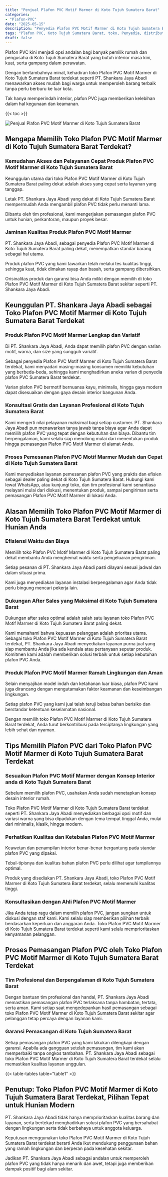 ```yaml
---
title: "Penjual Plafon PVC Motif Marmer di Koto Tujuh Sumatera Barat"
categories: 
- "Plafon-PVC"
date: "2025-05-15"
description: "Penyedia Plafon PVC Motif Marmer di Koto Tujuh Sumatera Barat untuk rumah, office, serta ritel. Material unggulan, pilihan motif, warna menarik, dengan layanan pemasangan oleh teknisi berpengalaman serta garansi resmi!|Jasa penyediaan Plafon PVC Motif Marmer di Koto Tujuh Sumatera Barat untuk keperluan rumah, office, atau ritel, dengan material berkualitas dan penempatan oleh teknisi berpengalaman dan garansi resmi.|Pilihan Plafon PVC Motif Marmer di Koto Tujuh Sumatera Barat yang terbukti untuk hunian, office, serta gerai, dengan produk berkualitas dan penempatan dikerjakan oleh tenaga ahli berpengalaman serta jaminan resmi.|Penyediaan Plafon PVC Motif Marmer di Koto Tujuh Sumatera Barat bagi hunian, office, serta toko, beserta plafon unggulan dan pemasangan oleh tim profesional, lengkap beserta garansi resmi.}"
tags: "Plafon PVC, Koto Tujuh Sumatera Barat, toko, Penyedia, distributor"
draft: false
---
```


Plafon PVC kini menjadi opsi andalan bagi banyak pemilik rumah dan pengusaha di Koto Tujuh Sumatera Barat yang butuh interior masa kini, kuat, serta gampang dalam perawatan.

Dengan bertambahnya minat, kehadiran toko Plafon PVC Motif Marmer di Koto Tujuh Sumatera Barat terdekat seperti PT. Shankara Jaya Abadi menawarkan akses mudah bagi warga untuk memperoleh barang terbaik tanpa perlu berburu ke luar kota.

Tak hanya memperindah interior, plafon PVC juga memberikan kelebihan dalam hal kegunaan dan keamanan.

{{< toc >}}

![Penjual Plafon PVC Motif Marmer di Koto Tujuh Sumatera Barat](/images/Plafon-PVC/Penjual-Plafon-PVC-Motif-Marmer-di-Koto-Tujuh-Sumatera-Barat.png)


## Mengapa Memilih Toko Plafon PVC Motif Marmer di Koto Tujuh Sumatera Barat Terdekat?

### Kemudahan Akses dan Pelayanan Cepat Produk Plafon PVC Motif Marmer di Koto Tujuh Sumatera Barat

Keunggulan utama dari toko Plafon PVC Motif Marmer di Koto Tujuh Sumatera Barat paling dekat adalah akses yang cepat serta layanan yang tanggap.

Letak PT. Shankara Jaya Abadi yang dekat di Koto Tujuh Sumatera Barat mempermudah Anda mengambil plafon PVC tidak perlu menanti lama.

Dibantu oleh tim profesional, kami mengerjakan pemasangan plafon PVC untuk hunian, perkantoran, maupun proyek besar.

### Jaminan Kualitas Produk Plafon PVC Motif Marmer

PT. Shankara Jaya Abadi, sebagai penyedia Plafon PVC Motif Marmer di Koto Tujuh Sumatera Barat paling dekat, menempatkan standar barang sebagai hal utama.

Produk plafon PVC yang kami tawarkan telah melalui tes kualitas tinggi, sehingga kuat, tidak dimakan rayap dan basah, serta gampang dibersihkan.

Orisinalitas produk dan garansi bisa Anda miliki dengan memilih di toko Plafon PVC Motif Marmer di Koto Tujuh Sumatera Barat sekitar seperti PT. Shankara Jaya Abadi.

## Keunggulan PT. Shankara Jaya Abadi sebagai Toko Plafon PVC Motif Marmer di Koto Tujuh Sumatera Barat Terdekat

### Produk Plafon PVC Motif Marmer Lengkap dan Variatif

Di PT. Shankara Jaya Abadi, Anda dapat memilih plafon PVC dengan varian motif, warna, dan size yang sungguh variatif.

Sebagai penyedia Plafon PVC Motif Marmer di Koto Tujuh Sumatera Barat terdekat, kami menyadari masing-masing konsumen memiliki kebutuhan yang berbeda-beda, sehingga kami menghadirkan aneka varian di penyedia plafon PVC Sumatera Barat terdekat.

Varian plafon PVC bermotif bernuansa kayu, minimalis, hingga gaya modern dapat disesuaikan dengan gaya desain interior bangunan Anda.

### Konsultasi Gratis dan Layanan Profesional di Koto Tujuh Sumatera Barat

Kami mengerti nilai pelayanan maksimal bagi setiap customer. PT. Shankara Jaya Abadi pun menawarkan tanya jawab tanpa biaya agar Anda dapat memilih plafon PVC yang tepat dengan kebutuhan dan biaya. Dibantu tim berpengalaman, kami selalu siap menolong mulai dari menentukan produk hingga pemasangan Plafon PVC Motif Marmer di alamat Anda.

### Proses Pemesanan Plafon PVC Motif Marmer Mudah dan Cepat di Koto Tujuh Sumatera Barat

Kami menyediakan layanan pemesanan plafon PVC yang praktis dan efisien sebagai dealer paling dekat di Koto Tujuh Sumatera Barat. Hubungi kami lewat WhatsApp, atau kunjungi toko, dan tim profesional kami senantiasa melayani mulai dari diskusi, menentukan produk, sampai pengiriman serta pemasangan Plafon PVC Motif Marmer di lokasi Anda.

## Alasan Memilih Toko Plafon PVC Motif Marmer di Koto Tujuh Sumatera Barat Terdekat untuk Hunian Anda

### Efisiensi Waktu dan Biaya

Memilih toko Plafon PVC Motif Marmer di Koto Tujuh Sumatera Barat paling dekat membantu Anda menghemat waktu serta pengeluaran pengiriman.

Setiap pesanan di PT. Shankara Jaya Abadi pasti dilayani sesuai jadwal dan dalam situasi prima.

Kami juga menyediakan layanan instalasi berpengalaman agar Anda tidak perlu bingung mencari pekerja lain.

### Dukungan After Sales yang Maksimal di Koto Tujuh Sumatera Barat

Dukungan after sales optimal adalah salah satu layanan toko Plafon PVC Motif Marmer di Koto Tujuh Sumatera Barat paling dekat.

Kami memahami bahwa kepuasan pelanggan adalah prioritas utama. Sebagai toko Plafon PVC Motif Marmer di Koto Tujuh Sumatera Barat terdekat, PT. Shankara Jaya Abadi menyediakan layanan purna jual yang siap membantu Anda jika ada kendala atau pertanyaan seputar produk. Komitmen kami adalah memberikan solusi terbaik untuk setiap kebutuhan plafon PVC Anda.

### Produk Plafon PVC Motif Marmer Ramah Lingkungan dan Aman

Selain menyajikan model indah dan ketahanan luar biasa, plafon PVC kami juga dirancang dengan mengutamakan faktor keamanan dan keseimbangan lingkungan.

Setiap plafon PVC yang kami jual telah teruji bebas bahan berisiko dan berstandar ketentuan keselamatan nasional.

Dengan memilih toko Plafon PVC Motif Marmer di Koto Tujuh Sumatera Barat terdekat, Anda turut berkontribusi pada terciptanya lingkungan yang lebih sehat dan nyaman.

## Tips Memilih Plafon PVC dari Toko Plafon PVC Motif Marmer di Koto Tujuh Sumatera Barat Terdekat

### Sesuaikan Plafon PVC Motif Marmer dengan Konsep Interior anda di Koto Tujuh Sumatera Barat

Sebelum memilih plafon PVC, usahakan Anda sudah menetapkan konsep desain interior rumah.

Toko Plafon PVC Motif Marmer di Koto Tujuh Sumatera Barat terdekat seperti PT. Shankara Jaya Abadi menyediakan berbagai opsi motif dan variasi warna yang bisa dipadukan dengan tema tempat tinggal Anda, mulai dari minimalis, klasik, hingga modern.

### Perhatikan Kualitas dan Ketebalan Plafon PVC Motif Marmer

Keawetan dan penampilan interior benar-benar bergantung pada standar plafon PVC yang dipakai.

Tebal-tipisnya dan kualitas bahan plafon PVC perlu dilihat agar tampilannya optimal.

Produk yang disediakan PT. Shankara Jaya Abadi, toko Plafon PVC Motif Marmer di Koto Tujuh Sumatera Barat terdekat, selalu memenuhi kualitas tinggi.

### Konsultasikan dengan Ahli Plafon PVC Motif Marmer

Jika Anda tetap ragu dalam memilih plafon PVC, jangan sungkan untuk diskusi dengan staf kami. Kami selalu siap memberikan pilihan terbaik berdasarkan keperluan dan anggaran Anda. Toko Plafon PVC Motif Marmer di Koto Tujuh Sumatera Barat terdekat seperti kami selalu memprioritaskan kenyamanan pelanggan.

## Proses Pemasangan Plafon PVC oleh Toko Plafon PVC Motif Marmer di Koto Tujuh Sumatera Barat Terdekat

### Tim Profesional dan Berpengalaman di Koto Tujuh Sumatera Barat

Dengan bantuan tim profesional dan handal, PT. Shankara Jaya Abadi memastikan pemasangan plafon PVC terlaksana tanpa hambatan, tertata, serta aman. Kami setiap saat mengedepankan hasil pemasangan sebagai toko Plafon PVC Motif Marmer di Koto Tujuh Sumatera Barat sekitar agar pelanggan tetap percaya dengan layanan kami.

### Garansi Pemasangan di Koto Tujuh Sumatera Barat

Setiap pemasangan plafon PVC yang kami lakukan dilengkapi dengan garansi. Apabila ada gangguan setelah pemasangan, tim kami akan memperbaiki tanpa ongkos tambahan. PT. Shankara Jaya Abadi sebagai toko Plafon PVC Motif Marmer di Koto Tujuh Sumatera Barat terdekat selalu memastikan kualitas layanan unggulan.

{{< table-tables table="table1" >}}

## Penutup: Toko Plafon PVC Motif Marmer di Koto Tujuh Sumatera Barat Terdekat, Pilihan Tepat untuk Hunian Modern

PT. Shankara Jaya Abadi tidak hanya memprioritaskan kualitas barang dan layanan, serta bertekad menghadirkan solusi plafon PVC yang bersahabat dengan lingkungan serta tidak berbahaya untuk anggota keluarga.

Keputusan menggunakan toko Plafon PVC Motif Marmer di Koto Tujuh Sumatera Barat terdekat berarti Anda ikut mendukung penggunaan bahan yang ramah lingkungan dan berperan pada kesehatan sekitar.

Jadikan PT. Shankara Jaya Abadi sebagai andalan untuk memperoleh plafon PVC yang tidak hanya menarik dan awet, tetapi juga memberikan dampak positif bagi alam sekitar.